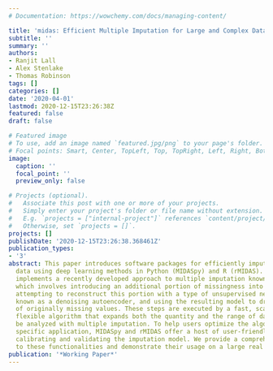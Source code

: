 ```yaml
---
# Documentation: https://wowchemy.com/docs/managing-content/

title: 'midas: Efficient Multiple Imputation for Large and Complex Data in Python'
subtitle: ''
summary: ''
authors:
- Ranjit Lall
- Alex Stenlake
- Thomas Robinson
tags: []
categories: []
date: '2020-04-01'
lastmod: 2020-12-15T23:26:38Z
featured: false
draft: false

# Featured image
# To use, add an image named `featured.jpg/png` to your page's folder.
# Focal points: Smart, Center, TopLeft, Top, TopRight, Left, Right, BottomLeft, Bottom, BottomRight.
image:
  caption: ''
  focal_point: ''
  preview_only: false

# Projects (optional).
#   Associate this post with one or more of your projects.
#   Simply enter your project's folder or file name without extension.
#   E.g. `projects = ["internal-project"]` references `content/project/deep-learning/index.md`.
#   Otherwise, set `projects = []`.
projects: []
publishDate: '2020-12-15T23:26:38.368461Z'
publication_types:
- '3'
abstract: This paper introduces software packages for efficiently imputing missing
  data using deep learning methods in Python (MIDASpy) and R (rMIDAS). The software
  implements a recently developed approach to multiple imputation known as MIDAS,
  which involves introducing an additional portion of missingness into the dataset,
  attempting to reconstruct this portion with a type of unsupervised neural network
  known as a denoising autoencoder, and using the resulting model to draw imputations
  of originally missing values. These steps are executed by a fast, scalable, and
  flexible algorithm that expands both the quantity and the range of data that can
  be analyzed with multiple imputation. To help users optimize the algorithm for their
  specific application, MIDASpy and rMIDAS offer a host of user-friendly tools for
  calibrating and validating the imputation model. We provide a comprehensive guide
  to these functionalities and demonstrate their usage on a large real dataset.
publication: '*Working Paper*'
---
```

